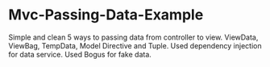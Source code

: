 # Mvc-Passing-Data-Example
Simple and clean  5 ways to passing data from controller to view. ViewData, ViewBag, TempData, Model Directive and Tuple. Used dependency injection for data service. 
Used Bogus for fake data.
